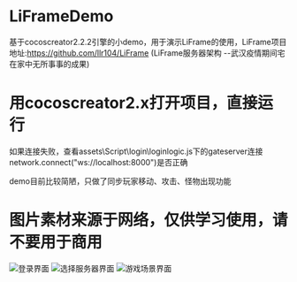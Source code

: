 # LiFrameDemo
基于cocoscreator2.2.2引擎的小demo，用于演示LiFrame的使用，LiFrame项目地址:https://github.com/llr104/LiFrame (LiFrame服务器架构 --武汉疫情期间宅在家中无所事事的成果)

# 用cocoscreator2.x打开项目，直接运行

  如果连接失败，查看assets\Script\login\loginlogic.js下的gateserver连接network.connect("ws://localhost:8000")是否正确
  
  demo目前比较简陋，只做了同步玩家移动、攻击、怪物出现功能
# 图片素材来源于网络，仅供学习使用，请不要用于商用

![登录界面](https://github.com/llr104/LiFrameDemo/blob/master/1.png)
![选择服务器界面](https://github.com/llr104/LiFrameDemo/blob/master/2.png)
![游戏场景界面](https://github.com/llr104/LiFrameDemo/blob/master/3.png)
